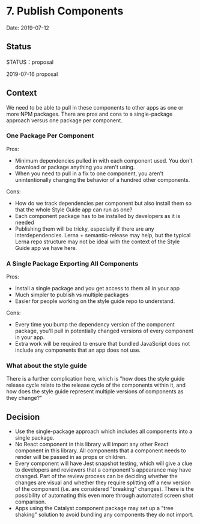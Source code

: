 # 7. Publish Components

Date: 2019-07-12

## Status

STATUS：proposal

2019-07-16 proposal

## Context

We need to be able to pull in these components to other apps as one or more NPM packages. There are pros and cons to a single-package approach versus one package per component.

### One Package Per Component

Pros:

- Minimum dependencies pulled in with each component used. You don't download or package anything you aren't using.
- When you need to pull in a fix to one component, you aren't unintentionally changing the behavior of a hundred other components.

Cons:

- How do we track dependencies per component but also install them so that the whole Style Guide app can run as one?
- Each component package has to be installed by developers as it is needed
- Publishing them will be tricky, especially if there are any interdependencies. Lerna + semantic-release may help, but the typical Lerna repo structure may not be ideal with the context of the Style Guide app we have here.

### A Single Package Exporting All Components

Pros:

- Install a single package and you get access to them all in your app
- Much simpler to publish vs multiple packages
- Easier for people working on the style guide repo to understand.

Cons:

- Every time you bump the dependency version of the component package, you'll pull in potentially changed versions of every component in your app.
- Extra work will be required to ensure that bundled JavaScript does not include any components that an app does not use.

### What about the style guide

There is a further complication here, which is "how does the style guide release cycle relate to the release cycle of the components within it, and how does the style guide represent multiple versions of components as they change?"

## Decision

- Use the single-package approach which includes all components into a single package.
- No React component in this library will import any other React component in this library. All components that a component needs to render will be passed in as props or children.
- Every component will have Jest snapshot testing, which will give a clue to developers and reviewers that a component's appearance may have changed. Part of the review process can be deciding whether the changes are visual and whether they require splitting off a new version of the component (i.e. are considered "breaking" changes). There is the possibility of automating this even more through automated screen shot comparison.
- Apps using the Catalyst component package may set up a "tree shaking" solution to avoid bundling any components they do not import.
